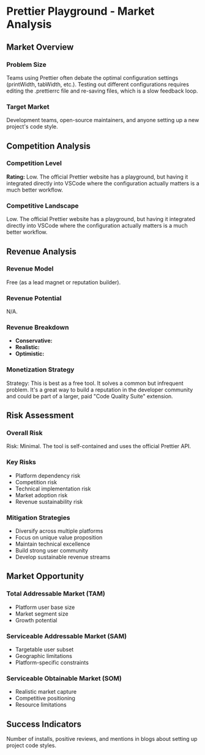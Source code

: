 # Prettier Playground - Market Analysis

## Market Overview

### Problem Size
Teams using Prettier often debate the optimal configuration settings (printWidth, tabWidth, etc.). Testing out different configurations requires editing the .prettierrc file and re-saving files, which is a slow feedback loop.

### Target Market
Development teams, open-source maintainers, and anyone setting up a new project's code style.

## Competition Analysis

### Competition Level
**Rating:** Low. The official Prettier website has a playground, but having it integrated directly into VSCode where the configuration actually matters is a much better workflow.

### Competitive Landscape
Low. The official Prettier website has a playground, but having it integrated directly into VSCode where the configuration actually matters is a much better workflow.

## Revenue Analysis

### Revenue Model
Free (as a lead magnet or reputation builder).

### Revenue Potential
N/A.

### Revenue Breakdown
- **Conservative:** 
- **Realistic:** 
- **Optimistic:** 

### Monetization Strategy
Strategy: This is best as a free tool. It solves a common but infrequent problem. It's a great way to build a reputation in the developer community and could be part of a larger, paid "Code Quality Suite" extension.

## Risk Assessment

### Overall Risk
Risk: Minimal. The tool is self-contained and uses the official Prettier API.

### Key Risks
- Platform dependency risk
- Competition risk
- Technical implementation risk
- Market adoption risk
- Revenue sustainability risk

### Mitigation Strategies
- Diversify across multiple platforms
- Focus on unique value proposition
- Maintain technical excellence
- Build strong user community
- Develop sustainable revenue streams

## Market Opportunity

### Total Addressable Market (TAM)
- Platform user base size
- Market segment size
- Growth potential

### Serviceable Addressable Market (SAM)
- Targetable user subset
- Geographic limitations
- Platform-specific constraints

### Serviceable Obtainable Market (SOM)
- Realistic market capture
- Competitive positioning
- Resource limitations

## Success Indicators
Number of installs, positive reviews, and mentions in blogs about setting up project code styles.
